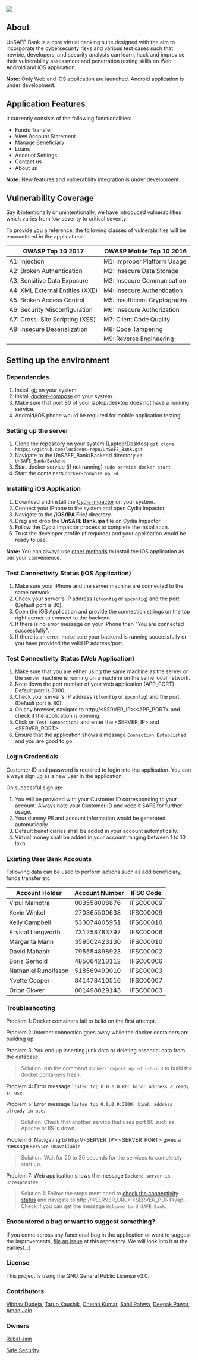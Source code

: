 ![](https://repository-images.githubusercontent.com/243465953/e8faaf80-6491-11ea-84c2-8f7116873cff)

## About

UnSAFE Bank is a core virtual banking suite designed with the aim to incorporate the cybersecurity risks and various test cases such that newbie, developers, and security analysts can learn, hack and improvise their vulnerability assessment and penetration testing skills on Web, Android and iOS application.

**Note:** Only Web and iOS application are launched. Android application is under development.

## Application Features

It currently consists of the following functionalities:

- Funds Transfer
- View Account Statement
- Manage Beneficiary
- Loans
- Account Settings
- Contact us
- About us

**Note:** New features and vulnerability integration is under development.

## Vulnerability Coverage

Say it intentionally or unintentionally, we have introduced vulnerabilities which varies from low severity to critical severity.

To provide you a reference, the following classes of vulnerabilities will be encountered in the applications:

| OWASP Top 10 2017             | OWASP Mobile Top 10 2016      |
| ------------------------------- | ----------------------------- |
| A1: Injection                   | M1: Improper Platform Usage   |
| A2: Broken Authentication       | M2: Insecure Data Storage     |
| A3: Sensitive Data Exposure     | M3: Insecure Communication    |
| A4: XML External Entities (XXE) | M4: Insecure Authentication   |
| A5: Broken Access Control       | M5: Insufficient Cryptography |
| A6: Security Misconfiguration   | M6: Insecure Authorization    |
| A7: Cross-Site Scripting (XSS)  | M7: Client Code Quality       |
| A8: Insecure Deserialization    | M8: Code Tampering            |
|                                 | M9: Reverse Engineering       |


## Setting up the environment

### Dependencies

1. Install [git](https://www.atlassian.com/git/tutorials/install-git) on your system.
2. Install [docker-compose](https://docs.docker.com/compose/install/) on your system.
3. Make sure that port 80 of your laptop/desktop does not have a running service.
4. Android/iOS phone would be required for mobile application testing.

### Setting up the server

1. Clone the repository on your system (Laptop/Desktop)
   `git clone https://github.com/lucideus-repo/UnSAFE_Bank.git`
2. Navigate to the UnSAFE_Bank/Backend directory
   `cd UnSAFE_Bank/Backend`
3. Start docker service (if not running)
   `sudo service docker start`
4. Start the containers
   `docker-compose up -d`

### Installing iOS Application

1. Download and install the [Cydia Impactor](http://www.cydiaimpactor.com/) on your system.
2. Connect your iPhone to the system and open Cydia Impactor.
3. Navigate to the **/iOS/IPA File/** directory.
4. Drag and drop the **UnSAFE Bank.ipa** file on Cydia Impactor.
5. Follow the Cydia Impactor process to complete the installation.
6. Trust the developer profile (if required) and your application would be ready to use.

**Note:** You can always use [other methods](https://mobile-security.gitbook.io/mobile-security-testing-guide/ios-testing-guide/0x06b-basic-security-testing#installing-apps) to install the iOS application as per your convenience.

### Test Connectivity Status (iOS Application)

1. Make sure your iPhone and the server machine are connected to the same network.
2. Check your server's IP address (`ifconfig` or `ipconfig`) and the port (Default port is 80).
3. Open the iOS Application and provide the connection strings on the top right corner to connect to the backend.
4. If there is no error message on your iPhone then "You are connected successfully".
5. If there is an error, make sure your backend is running successfully or you have provided the valid IP address/port.

### Test Connectivity Status (Web Application)

1. Make sure that you are either using the same machine as the server or the server machine is running on a machine on the same local network.
2. Note down the port number of your web application (APP_PORT). Default port is 3000.
3. Check your server's IP address (`ifconfig` or `ipconfig`) and the port (Default port is 80).
4. On any browser, navigate to http://<SERVER_IP>:<APP_PORT> and check if the application is opening.
5. Click on `Test Connection?` and enter the <SERVER_IP> and <SERVER_PORT>.
6. Ensure that the application shows a message `Connection Established` and you are good to go.

### Login Credentials

Customer ID and password is required to login into the application. You can always sign up as a new user in the application.

On successful sign up:

1. You will be provided with your Customer ID corresponding to your account. Always note your Customer ID and keep it SAFE for further usage.
2. Your dummy PII and account information would be generated automatically.
3. Default beneficiaries shall be added in your account automatically.
4. Virtual money shall be added in your account ranging between 1 to 10 lakh.

### Existing User Bank Accounts

Following data can be used to perform actions such as add beneficiary, funds transfer etc.

| Account Holder       | Account Number | IFSC Code |
| -------------------- | -------------- | --------- |
| Vipul Malhotra       | 003558008876   | IFSC00009 |
| Kevin Winkel         | 270365500638   | IFSC00009 |
| Kelly Campbell       | 533074805951   | IFSC00010 |
| Krystal Langworth    | 731258783797   | IFSC00006 |
| Margarita Mann       | 359502423130   | IFSC00010 |
| David Mahabir        | 795554898923   | IFSC00002 |
| Boris Gerhold        | 485064210112   | IFSC00006 |
| Nathaniel Runolfsson | 518569490010   | IFSC00003 |
| Yvette Cooper        | 841478410516   | IFSC00007 |
| Orion Glover         | 001498029143   | IFSC00003 |

### Troubleshooting

Problem 1: Docker containers fail to build on the first attempt.

Problem 2: Internet connection goes away while the docker containers are building up.

Problem 3: You end up inserting junk data or deleting essential data from the database.

> Solution: run the command `docker-compose up -d --build` to build the docker containers fresh.

Problem 4: Error message `listen tcp 0.0.0.0:80: bind: address already in use`.

Problem 5: Error message `listen tcp 0.0.0.0:3000: bind: address already in use`.

> Solution: Check that another service that uses port 80 such as Apache or IIS is down.

Problem 6: Navigating to http://<SERVER_IP>:<SERVER_PORT> gives a message `Service Unavailable`.

> Solution: Wait for 20 to 30 seconds for the services to completely start up.

Problem 7: Web application shows the message `Backend server is unresponsive`.

> Solution 1: Follow the steps mentioned to [check the connectivity status](https://github.com/lucideus-repo/UnSAFE_Bank/blob/master/README.md#test-connectivity-status-web-application) and navigate to http://<SERVER_URL>:<SERVER_PORT>/api. Check if you can get the message `Welcome to UnSAFE Bank`.

### Encountered a bug or want to suggest something?

If you come across any functional bug in the application or want to suggest the improvements, [file an issue](https://github.com/lucideus-repo/UnSAFE_Bank/issues) at this repository. We will look into it at the earliest. :)

### License

This project is using the GNU General Public License v3.0.

### Contributors

[Vibhav Dudeja](https://www.linkedin.com/in/vibhavd), [Tarun Kaushik](https://linkedin.com/in/tarun-kaushik-13827229), [Chetan Kumar](https://www.linkedin.com/in/chetan-daksh-0023b66a/), [Sahil Pahwa](https://www.linkedin.com/in/sahilpahwa1/), [Deepak Pawar](https://www.linkedin.com/in/deepak-singh-pawar/), [Aman Jain](https://www.linkedin.com/in/jn-aman/)

### Owners

[Rubal Jain](https://www.linkedin.com/in/rubaljain-1991)

[Safe Security](https://safe.security)
